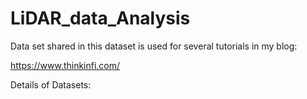 # LiDAR_data_Analysis
Data set shared in this dataset is used for several tutorials in my blog:

https://www.thinkinfi.com/

Details of Datasets:
